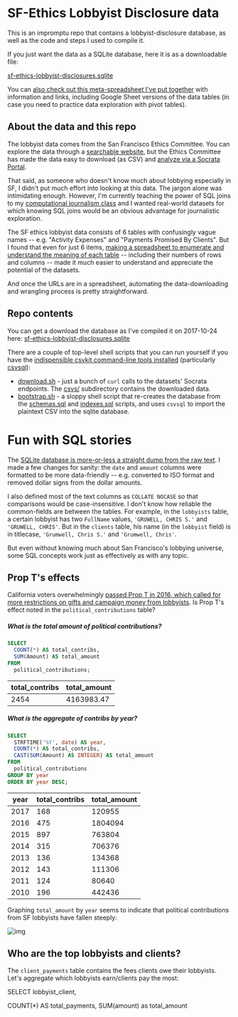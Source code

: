 # SF-Ethics Lobbyist Disclosure data

This is an impromptu repo that contains a lobbyist-disclosure database, as well as the code and steps I used to compile it. 

If you just want the data as a SQLite database, here it is as a downloadable file:

[sf-ethics-lobbyist-disclosures.sqlite](sf-ethics-lobbyist-disclosures.sqlite)

You can [also check out this meta-spreadsheet I've put together](https://docs.google.com/spreadsheets/d/1E4XS3bZK_8LcDU6DymLZo1voOPushNjB1bU1lIWgfBw/edit#gid=314188485) with information and links, including Google Sheet versions of the data tables (in case you need to practice data exploration with pivot tables).

## About the data and this repo

The lobbyist data comes from the San Francisco Ethics Committee. You can explore the data through a [searchable website](https://netfile.com/Sunlight/sf/Lobbyist/ContactOfPublicOfficialSearch), but the Ethics Committee has made the data easy to download (as CSV) and [analyze via a Socrata Portal](https://sfethics.org/disclosures/lobbyist-disclosure/lobbyist-disclosure-data).

That said, as someone who doesn't know much about lobbying especially in SF, I didn't put much effort into looking at this data. The jargon alone was intimidating enough. However, I'm currently teaching the power of SQL joins to my [computational journalism class](http://2017.padjo.org) and I wanted real-world datasets for which knowing SQL joins would be an obvious advantage for journalistic exploration.

The SF ethics lobbyist data consists of 6 tables with confusingly vague names -- e.g. "Activity Expenses" and "Payments Promised By Clients". But I found that even for just 6 items, [making a spreadsheet to enumerate and understand the meaning of each table](https://docs.google.com/spreadsheets/d/1E4XS3bZK_8LcDU6DymLZo1voOPushNjB1bU1lIWgfBw/edit#gid=0) -- including their numbers of rows and columns  -- made it much easier to understand and appreciate the potential of the datasets.

And once the URLs are in a spreadsheet, automating the data-downloading and wrangling process is pretty straightforward.

## Repo contents

You can get a download the database as I've compiled it on 2017-10-24 here: [sf-ethics-lobbyist-disclosures.sqlite](sf-ethics-lobbyist-disclosures.sqlite)

There are a couple of top-level shell scripts that you can run yourself if you have the [indispensible csvkit command-line tools installed](https://csvkit.readthedocs.io/en/1.0.2/) (particularly [csvsql](https://csvkit.readthedocs.io/en/1.0.2/scripts/csvsql.html)):

- [download.sh](download.sh) - just a bunch of `curl` calls to the datasets' Socrata endpoints. The [csvs/](csvs/) subdirectory contains the downloaded data.
- [bootstrap.sh](bootstrap.sh) - a sloppy shell script that re-creates the database from the [schemas.sql](schemas.sql) and [indexes.sql](indexes.sql) scripts, and uses `csvsql` to import the plaintext CSV into the sqlite database.


# Fun with SQL stories

The [SQLite database is more-or-less a straight dump from the raw text](sf-ethics-lobbyist-disclosures.sqlite). I made a few changes for sanity: the `date` and `amount` columns were formatted to be more data-friendly -- e.g. converted to ISO format and removed dollar signs from the dollar amounts.

I also defined most of the text columns as `COLLATE NOCASE` so that comparisons would be case-insensitive. I don't know how reliable the common-fields are between the tables. For example, in the `lobbyists` table, a certain lobbyist has two `FullName` values, `'GRUWELL, CHRIS S.'` and `'GRUWELL, CHRIS'`. But in the `clients` table, his name (in the `lobbyist` field) is in titlecase, `'Grumwell, Chris S.'`  and `'Grumwell, Chris'`.


But even without knowing much about San Francisco's lobbying universe, some SQL concepts work just as effectively as with any topic. 

## Prop T's effects

California voters overwhelmingly [passed Prop T in 2016, which called for more restrictions on gifts and campaign money from lobbyists](https://ballotpedia.org/San_Francisco,_California,_Restrictions_on_Gifts_and_Campaign_Contributions_from_Lobbyists,_Proposition_T_(November_2016)). Is Prop T's effect noted in the `political_contributions` table?

##### What is the total amount of political contributions?

~~~sql
SELECT
  COUNT(*) AS total_contribs,
  SUM(Amount) AS total_amount 
FROM 
  political_contributions;
~~~

| total_contribs | total_amount |
| -------------- | ------------ |
| 2454           | 4163983.47   |


##### What is the aggregate of contribs by year?

~~~sql
SELECT
  STRFTIME('%Y', date) AS year,
  COUNT(*) AS total_contribs,
  CAST(SUM(Amount) AS INTEGER) AS total_amount 
FROM 
  political_contributions
GROUP BY year
ORDER BY year DESC;
~~~

| year | total_contribs | total_amount |
| ---- | -------------- | ------------ |
| 2017 | 168            | 120955       |
| 2016 | 475            | 1804094      |
| 2015 | 897            | 763804       |
| 2014 | 315            | 706376       |
| 2013 | 136            | 134368       |
| 2012 | 143            | 111306       |
| 2011 | 124            | 80640        |
| 2010 | 196            | 442436       |

Graphing `total_amount` by `year` seems to indicate that political contributions from SF lobbyists have fallen steeply:

![img](https://i.imgur.com/qfzUs4u.png)


## Who are the top lobbyists and clients?

The `client_payments` table contains the fees clients owe their lobbyists. Let's aggregate which lobbyists earn/clients pay the most:


SELECT 
  lobbyist_client,
  
  COUNT(*) AS total_payments,
  SUM(amount) as total_amount









